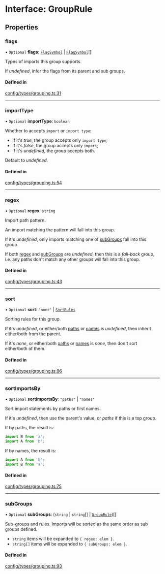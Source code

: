 # Interface: GroupRule

## Properties

### flags

• `Optional` **flags**: [`FlagSymbol`](../README.md#flagsymbol) \| [`FlagSymbol`](../README.md#flagsymbol)[]

Types of imports this group supports.

If _undefined_, infer the flags from its parent and sub groups.

#### Defined in

[config/types/grouping.ts:31](https://github.com/daidodo/format-imports/blob/3c958d9/src/lib/config/types/grouping.ts#L31)

___

### importType

• `Optional` **importType**: `boolean`

Whether to accepts `import` or `import type`:

- If it's _true_, the group accepts only `import type`;
- If it's _false_, the group accepts only `import`;
- If it's _undefined_, the group accepts both.

Default to _undefined_.

#### Defined in

[config/types/grouping.ts:54](https://github.com/daidodo/format-imports/blob/3c958d9/src/lib/config/types/grouping.ts#L54)

___

### regex

• `Optional` **regex**: `string`

Import path pattern.

An import matching the pattern will fall into this group.

If it's _undefined_, only imports matching one of [subGroups](#subGroups) fall into this group.

If both [regex](#regex) and [subGroups](#subGroups) are _undefined_, then this is a _fall-back_ group,
i.e. any paths don't match any other groups will fall into this group.

#### Defined in

[config/types/grouping.ts:43](https://github.com/daidodo/format-imports/blob/3c958d9/src/lib/config/types/grouping.ts#L43)

___

### sort

• `Optional` **sort**: ``"none"`` \| [`SortRules`](SortRules.md)

Sorting rules for this group.

If it's _undefined_, or either/both [paths](sortrules.md#paths) or [names](sortrules.md#names) is
_undefined_, then inherit either/both from the parent.

If it's _none_, or either/both [paths](sortrules.md#paths) or [names](sortrules.md#names) is
_none_, then don't sort either/both of them.

#### Defined in

[config/types/grouping.ts:86](https://github.com/daidodo/format-imports/blob/3c958d9/src/lib/config/types/grouping.ts#L86)

___

### sortImportsBy

• `Optional` **sortImportsBy**: ``"paths"`` \| ``"names"``

Sort import statements by paths or first names.

If it's _undefined_, then use the parent's value, or _paths_ if this is a top group.

If by paths, the result is:

```ts
import B from 'a';
import A from 'b';
```

If by names, the result is:

```ts
import A from 'b';
import B from 'a';
```

#### Defined in

[config/types/grouping.ts:75](https://github.com/daidodo/format-imports/blob/3c958d9/src/lib/config/types/grouping.ts#L75)

___

### subGroups

• `Optional` **subGroups**: (`string` \| `string`[] \| [`GroupRule`](GroupRule.md))[]

Sub-groups and rules. Imports will be sorted as the same order as sub groups defined.
- `string` items will be expanded to `{ regex: elem }`.
- `string[]` items will be expanded to `{ subGroups: elem }`.

#### Defined in

[config/types/grouping.ts:93](https://github.com/daidodo/format-imports/blob/3c958d9/src/lib/config/types/grouping.ts#L93)
